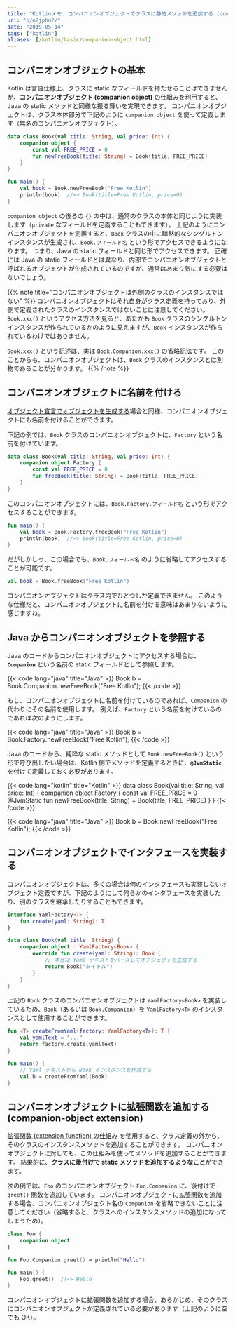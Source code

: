 ```yaml
---
title: "Kotlinメモ: コンパニオンオブジェクトでクラスに静的メソッドを追加する (companion object)"
url: "p/n2jphu2/"
date: "2019-05-14"
tags: ["kotlin"]
aliases: [/kotlin/basic/companion-object.html]
---
```


コンパニオンオブジェクトの基本
----

Kotlin は言語仕様上、クラスに static なフィールドを持たせることはできませんが、**コンパニオンオブジェクト (companion object)** の仕組みを利用すると、Java の static メソッドと同様な振る舞いを実現できます。
コンパニオンオブジェクトは、クラス本体部分で下記のように `companion object` を使って定義します（無名のコンパニオンオブジェクト）。

```kotlin
data class Book(val title: String, val price: Int) {
    companion object {
        const val FREE_PRICE = 0
        fun newFreeBook(title: String) = Book(title, FREE_PRICE)
    }
}

fun main() {
    val book = Book.newFreeBook("Free Kotlin")
    println(book)  //=> Book(title=Free Kotlin, price=0)
}
```

`companion object` の後ろの `{}` の中は、通常のクラスの本体と同じように実装します（`private` なフィールドを定義することもできます）。
上記のようにコンパニオンオブジェクトを定義すると、`Book` クラスの中に暗黙的なシングルトンインスタンスが生成され、`Book.フィールド名` という形でアクセスできるようになります。
つまり、Java の static フィールドと同じ形でアクセスできます。
正確には Java の static フィールドとは異なり、内部でコンパニオンオブジェクトと呼ばれるオブジェクトが生成されているのですが、通常はあまり気にする必要はないでしょう。

{{% note title="コンパニオンオブジェクトは外側のクラスのインスタンスではない" %}}
コンパニオンオブジェクトはそれ自身がクラス定義を持っており、外側で定義されたクラスのインスタンスではないことに注意してください。
`Book.xxx()` というアクセス方法を見ると、あたかも `Book` クラスのシングルトンインスタンスが作られているかのように見えますが、`Book` インスタンスが作られているわけではありません。

`Book.xxx()` という記述は、実は `Book.Companion.xxx()` の省略記法です。
このことからも、コンパニオンオブジェクトは、`Book` クラスのインスタンスとは別物であることが分かります。
{{% /note %}}


コンパニオンオブジェクトに名前を付ける
----

[オブジェクト宣言でオブジェクトを生成する](/p/wc8f9y8/)場合と同様、コンパニオンオブジェクトにも名前を付けることができます。

下記の例では、`Book` クラスのコンパニオンオブジェクトに、`Factory` という名前を付けています。

```kotlin
data class Book(val title: String, val price: Int) {
    companion object Factory {
        const val FREE_PRICE = 0
        fun freeBook(title: String) = Book(title, FREE_PRICE)
    }
}
```

このコンパニオンオブジェクトには、`Book.Factory.フィールド名` という形でアクセスすることができます。

```kotlin
fun main() {
    val book = Book.Factory.freeBook("Free Kotlin")
    println(book)  //=> Book(title=Free Kotlin, price=0)
}
```

だがしかしっ、この場合でも、`Book.フィールド名` のように省略してアクセスすることが可能です。

```kotlin
val book = Book.freeBook("Free Kotlin")
```

コンパニオンオブジェクトはクラス内でひとつしか定義できません。
このような仕様だと、コンパニオンオブジェクトに名前を付ける意味はあまりないように感じますね。


Java からコンパニオンオブジェクトを参照する
----

Java のコードからコンパニオンオブジェクトにアクセスする場合は、**`Companion`** という名前の static フィールドとして参照します。

{{< code lang="java" title="Java" >}}
Book b = Book.Companion.newFreeBook("Free Kotlin");
{{< /code >}}

もし、コンパニオンオブジェクトに名前を付けているのであれば、`Companion` の代わりにその名前を使用します。
例えば、`Factory` という名前を付けているのであれば次のようにします。

{{< code lang="java" title="Java" >}}
Book b = Book.Factory.newFreeBook("Free Kotlin");
{{< /code >}}

Java のコードから、純粋な static メソッドとして `Book.newFreeBook()` という形で呼び出したい場合は、Kotlin 側でメソッドを定義するときに、**`@JvmStatic`** を付けて定義しておく必要があります。

{{< code lang="kotlin" title="Kotlin" >}}
data class Book(val title: String, val price: Int) {
    companion object Factory {
        const val FREE_PRICE = 0
        @JvmStatic fun newFreeBook(title: String) = Book(title, FREE_PRICE)
    }
}
{{< /code >}}

{{< code lang="java" title="Java" >}}
Book b = Book.newFreeBook("Free Kotlin");
{{< /code >}}


コンパニオンオブジェクトでインタフェースを実装する
----

コンパニオンオブジェクトは、多くの場合は何のインタフェースも実装しないオブジェクト定義ですが、下記のようにして何らかのインタフェースを実装したり、別のクラスを継承したりすることもできます。

```kotlin
interface YamlFactory<T> {
    fun create(yaml: String): T
}

data class Book(val title: String) {
    companion object : YamlFactory<Book> {
        override fun create(yaml: String): Book {
            // 本当は Yaml テキストをパースしてオブジェクトを生成する
            return Book("タイトル")
        }
    }
}
```

上記の `Book` クラスのコンパニオンオブジェクトは `YamlFactory<Book>` を実装しているため、`Book`（あるいは `Book.Companion`）を `YamlFactory<T>` のインスタンスとして使用することができます。

```kotlin
fun <T> createFromYaml(factory: YamlFactory<T>): T {
    val yamlText = "..."
    return factory.create(yamlText)
}

fun main() {
    // Yaml テキストから Book インスタンスを作成する
    val b = createFromYaml(Book)
}
```

コンパニオンオブジェクトに拡張関数を追加する (companion-object extension)
----

[拡張関数 (extension function) の仕組み](/p/du53m3v/) を使用すると、クラス定義の外から、そのクラスのインスタンスメソッドを追加することができます。
コンパニオンオブジェクトに対しても、この仕組みを使ってメソッドを追加することができます。
結果的に、**クラスに後付けで static メソッドを追加するようなこと**ができます。

次の例では、`Foo` のコンパニオンオブジェクト `Foo.Companion` に、後付けで `greet()` 関数を追加しています。
コンパニオンオブジェクトに拡張関数を追加する場合、コンパニオンオブジェクト名の `Companion` を省略できないことに注意してください（省略すると、クラスへのインスタンスメソッドの追加になってしまうため）。

```kotlin
class Foo {
    companion object
}

fun Foo.Companion.greet() = println("Hello")

fun main() {
    Foo.greet()  //=> Hello
}
```

コンパニオンオブジェクトに拡張関数を追加する場合、あらかじめ、そのクラスにコンパニオンオブジェクトが定義されている必要があります（上記のように空でも OK）。

